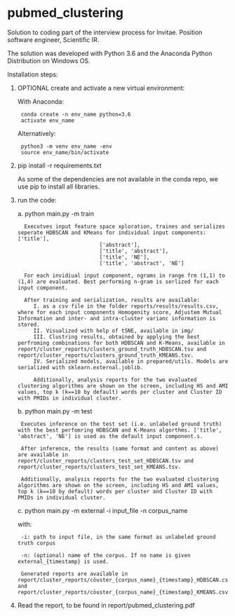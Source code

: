 # pubmed_clustering
Solution to coding part of the interview process for Invitae. Position software engineer, Scientific IR. 

The solution was developed with Python 3.6 and the Anaconda Python Distribution on Windows OS. 

Installation steps:

1. OPTIONAL create and activate a new virtual environment:

    With Anaconda:
    
        conda create -n env_name python=3.6
        activate env_name
        
    Alternatively:
    
        python3 -m venv env_name -env
        source env_name/bin/activate
        
2. pip install -r requirements.txt

    As some of the dependencies are not available in the conda repo, we use pip to install all libraries.

3. run the code:

    a. python main.py -m train
            
         Executves input feature space xploration, traines and serializes seperate HDBSCAN and KMeans for individual input components:['title'],
                                 ['abstract'],
                                 ['title', 'abstract'],
                                 ['title', 'NE'],
                                 ['title', 'abstract', 'NE']
                                 
         For each invidiual input component, ngrams in range frm (1,1) to (1,4) are evaluated. Best performing n-gram is serlized for each input component. 
                                 
         After training and serialization, results are available:
            I. as a csv file in the folder reports/results/results.csv, where for each input components Homogenity score, Adjustem Mutual Information and inter- and intra-cluster varianc information is stored. 
            II. Visualized with help of tSNE, available in img/
            III. Clustring results, obtained by applying the best perfroming combinations for both HDBSCAN and K-Means, available in report/cluster_reports/clusters_ground_truth_HDBSCAN.tsv and report/cluster_reports/clusters_ground_truth_KMEANS.tsv.
            IV. Serialized models, available in prepared/utils. Models are serialized with sklearn.external.joblib.
            
            Additionally, analysis reports for the two evaluated clustering algorithms are shown on the screen, including HS and AMI values, top k (k==10 by default) words per cluster and Cluster ID with PMIDs in individual cluster. 
            
    b. python main.py -m test  
    
        Executes inference on the test set (i.e. unlabeled ground truth) with the best perfomring HDBSCAN and K-Means algorthms. ['title', 'abstract', 'NE'] is used as the default input component.s. 
        
        After inference, the results (same format and content as above) are available in report/cluster_reports/clusters_test_set_HDBSCAN.tsv and report/cluster_reports/clusters_test_set_KMEANS.tsv.
        
        Additionally, analysis reports for the two evaluated clustering algorithms are shown on the screen, including HS and AMI values, top k (k==10 by default) words per cluster and Cluster ID with PMIDs in individual cluster. 
        
    c. python main.py -m external -i input_file -n corpus_name 
     
     with:  
       
        -i: path to input file, in the same format as unlabeled ground truth corpus
        
        -n: (optional) name of the corpus. If no name is given external_{timestamp} is used. 
        
        Generated reports are available in report/cluster_reports/cöuster_{corpus_name}_{timestamp}_HDBSCAN.csv and report/cluster_reports/cöuster_{corpus_name}_{timestamp}_KMEANS.csv. 
        
4. Read the report, to be found in report/pubmed_clustering.pdf
        
    
            
            
    
    
    
